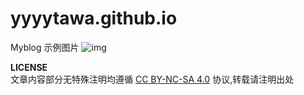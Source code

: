 # yyyytawa.github.io
Myblog
示例图片 ![img](https://img.yyyyt.top/test/test1.jpg)

**LICENSE**  
文章内容部分无特殊注明均遵循 [CC BY-NC-SA 4.0](https://creativecommons.org/licenses/by-nc-sa/4.0/deed.zh-hans) 协议,转载请注明出处  
